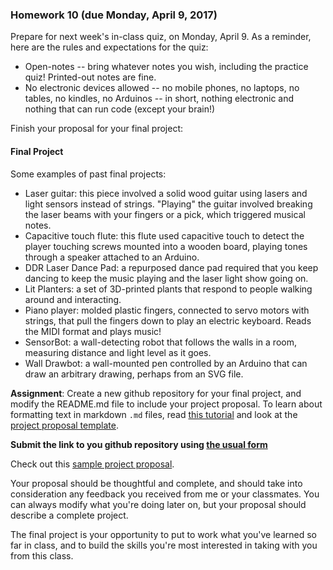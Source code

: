 ### Homework 10 (due Monday, April 9, 2017)

Prepare for next week's in-class quiz, on Monday, April 9. As a reminder, here are the rules and expectations for the quiz:

- Open-notes -- bring whatever notes you wish, including the practice quiz! Printed-out notes are fine.
- No electronic devices allowed -- no mobile phones, no laptops, no tables, no kindles, no Arduinos -- in short, nothing electronic and nothing that can run code (except your brain!)

Finish your proposal for your final project:

#### Final Project

Some examples of past final projects:

- Laser guitar: this piece involved a solid wood guitar using lasers and light sensors instead of strings. "Playing" the guitar involved breaking the laser beams with your fingers or a pick, which triggered musical notes.
- Capacitive touch flute: this flute used capacitive touch to detect the player touching screws mounted into a wooden board, playing tones through a speaker attached to an Arduino.
- DDR Laser Dance Pad: a repurposed dance pad required that you keep dancing to keep the music playing and the laser light show going on.
- Lit Planters: a set of 3D-printed plants that respond to people walking around and interacting.
- Piano player: molded plastic fingers, connected to servo motors with strings, that pull the fingers down to play an electric keyboard. Reads the MIDI format and plays music!
- SensorBot: a wall-detecting robot that follows the walls in a room, measuring distance and light level as it goes.
- Wall Drawbot: a wall-mounted pen controlled by an Arduino that can draw an arbitrary drawing, perhaps from an SVG file.

**Assignment**: Create a new github repository for your final project, and modify the README.md file to include your project proposal. To learn about formatting text in markdown `.md` files, read [this tutorial](https://help.github.com/articles/markdown-basics/) and look at the [project proposal template](project-template.md).

**Submit the link to you github repository using [the usual form](https://docs.google.com/forms/d/e/1FAIpQLSdsmP-O5zUX7yqt2SPWE9AiUPgcG28jPrEjmigq1fqCVSBxpQ/viewform)**

Check out this [sample project proposal](sample-proposal.md).

Your proposal should be thoughtful and complete, and should take into consideration any feedback you received from me or your classmates. You can always modify what you're doing later on, but your proposal should describe a complete project.

The final project is your opportunity to put to work what you've learned so far in class, and to build the skills you're most interested in taking with you from this class.
